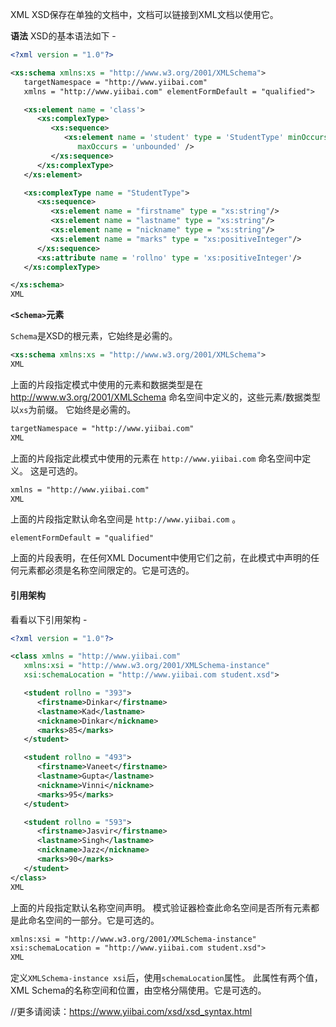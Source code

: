 XML XSD保存在单独的文档中，文档可以链接到XML文档以使用它。

**语法**
XSD的基本语法如下 - 

```xml
<?xml version = "1.0"?>

<xs:schema xmlns:xs = "http://www.w3.org/2001/XMLSchema">
   targetNamespace = "http://www.yiibai.com"
   xmlns = "http://www.yiibai.com" elementFormDefault = "qualified">

   <xs:element name = 'class'>
      <xs:complexType>
         <xs:sequence>
            <xs:element name = 'student' type = 'StudentType' minOccurs = '0' 
               maxOccurs = 'unbounded' />
         </xs:sequence>
      </xs:complexType>
   </xs:element>

   <xs:complexType name = "StudentType">
      <xs:sequence>
         <xs:element name = "firstname" type = "xs:string"/>
         <xs:element name = "lastname" type = "xs:string"/>
         <xs:element name = "nickname" type = "xs:string"/>
         <xs:element name = "marks" type = "xs:positiveInteger"/>
      </xs:sequence>
      <xs:attribute name = 'rollno' type = 'xs:positiveInteger'/>
   </xs:complexType>

</xs:schema>
XML
```

**`<Schema>`元素**

`Schema`是XSD的根元素，它始终是必需的。

```xml
<xs:schema xmlns:xs = "http://www.w3.org/2001/XMLSchema">
XML
```

上面的片段指定模式中使用的元素和数据类型是在 http://www.w3.org/2001/XMLSchema 命名空间中定义的，这些元素/数据类型以`xs`为前缀。 它始终是必需的。

```xml
targetNamespace = "http://www.yiibai.com"
XML
```

上面的片段指定此模式中使用的元素在 `http://www.yiibai.com` 命名空间中定义。 这是可选的。

```xml
xmlns = "http://www.yiibai.com"
XML
```

上面的片段指定默认命名空间是 `http://www.yiibai.com` 。

```
elementFormDefault = "qualified"
```

上面的片段表明，在任何XML Document中使用它们之前，在此模式中声明的任何元素都必须是名称空间限定的。它是可选的。

#### 引用架构

看看以下引用架构 - 

```xml
<?xml version = "1.0"?>

<class xmlns = "http://www.yiibai.com"
   xmlns:xsi = "http://www.w3.org/2001/XMLSchema-instance"
   xsi:schemaLocation = "http://www.yiibai.com student.xsd">  

   <student rollno = "393">    
      <firstname>Dinkar</firstname>
      <lastname>Kad</lastname>
      <nickname>Dinkar</nickname>
      <marks>85</marks>
   </student>

   <student rollno = "493">     
      <firstname>Vaneet</firstname>
      <lastname>Gupta</lastname>
      <nickname>Vinni</nickname>
      <marks>95</marks>
   </student>

   <student rollno = "593">    
      <firstname>Jasvir</firstname>
      <lastname>Singh</lastname>
      <nickname>Jazz</nickname>
      <marks>90</marks>
   </student>
</class>
XML
```

上面的片段指定默认名称空间声明。 模式验证器检查此命名空间是否所有元素都是此命名空间的一部分。它是可选的。

```xml
xmlns:xsi = "http://www.w3.org/2001/XMLSchema-instance"
xsi:schemaLocation = "http://www.yiibai.com student.xsd">
XML
```

定义`XMLSchema-instance xsi`后，使用`schemaLocation`属性。 此属性有两个值，XML Schema的名称空间和位置，由空格分隔使用。它是可选的。

//更多请阅读：https://www.yiibai.com/xsd/xsd_syntax.html 